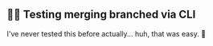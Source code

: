 ## 🧙‍♂️ Testing merging branched via CLI

I've never tested this before actually... huh, that was easy. 🤘